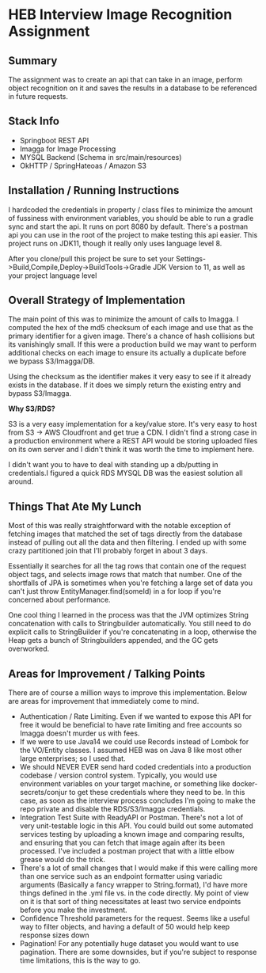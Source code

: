 # HEB Interview Image Recognition Assignment
## Summary
The assignment was to create an api that can take in an image, perform object recognition on it
and saves the results in a database to be referenced in future requests.

## Stack Info
- Springboot REST API
- Imagga for Image Processing
- MYSQL Backend (Schema in src/main/resources)
- OkHTTP / SpringHateoas / Amazon S3

## Installation / Running Instructions
I hardcoded the credentials in property / class files to minimize the amount of fussiness
with environment variables, you should be able to run a gradle sync and start the api. 
It runs on port 8080 by default. There's a postman api you can use in the root of the project
to make testing this api easier. This project runs on JDK11, though it really only uses language
level 8. 

After you clone/pull this project be sure to set your
Settings->Build,Compile,Deploy->BuildTools->Gradle JDK Version to 11, 
as well as your project language level

## Overall Strategy of Implementation
The main point of this was to minimize the amount of calls to Imagga. I computed the hex of the md5
checksum of each image and use that as the primary identifier for a given image. There's a chance of 
hash collisions but its vanishingly small. If this were a production build we may want to perform additional
checks on each image to ensure its actually a duplicate before we bypass S3/Imagga/DB.

Using the checksum as the identifier makes it very easy to see if it already exists in the database. If it 
does we simply return the existing entry and bypass S3/Imagga. 

**Why S3/RDS?**

S3 is a very easy implementation for a key/value store. It's very easy to host from S3 -> AWS Cloudfront and 
get true a CDN. I didn't find a strong case in a production environment where a REST API would be storing uploaded
files on its own server and I didn't think it was worth the time to implement here.

I didn't want you to have to deal with standing up a db/putting in credentials.I figured a quick RDS MYSQL
DB was the easiest solution all around.

## Things That Ate My Lunch

Most of this was really straightforward with the notable exception of fetching images that matched the set of tags
directly from the database instead of pulling out all the data and then filtering. I ended up with some crazy partitioned
join that I'll probably forget in about 3 days. 

Essentially it searches for all the tag rows that contain one of the request
object tags, and selects image rows that match that number. One of the shortfalls of JPA is sometimes when you're fetching
a large set of data you can't just throw EntityManager.find(someId) in a for loop if you're concerned about performance.

One cool thing I learned in the process was that the JVM optimizes String concatenation with calls to Stringbuilder automatically.
You still need to do explicit calls to StringBuilder if you're concatenating in a loop, otherwise the Heap gets a bunch of Stringbuilders appended,
and the GC gets overworked.

## Areas for Improvement / Talking Points
There are of course a million ways to improve this implementation. Below are areas for improvement
that immediately come to mind. 

- Authentication / Rate Limiting. Even if we wanted to expose this API for free it would be beneficial
to have rate limiting and free accounts so Imagga doesn't murder us with fees.
- If we were to use Java14 we could use Records instead of Lombok for the VO/Entity classes. I assumed HEB was on Java 8
  like most other large enterprises; so I used that. 
- We should NEVER EVER send hard coded credentials into a production codebase / version control system. 
Typically, you would use environment variables on your target machine, or something like docker-secrets/conjur
  to get these credentials where they need to be. In this case, as soon as the interview process concludes
  I'm going to make the repo private and disable the RDS/S3/Imagga credentials.
- Integration Test Suite with ReadyAPI or Postman. There's not a lot of very unit-testable logic in this API. 
  You could build out some automated services testing by uploading a known image and comparing results, and ensuring
  that you can fetch that image again after its been processed. I've included a postman project that with a little elbow 
  grease would do the trick. 
- There's a lot of small changes that I would make if this were calling more than one service such as an endpoint
formatter using variadic arguments (Basically a fancy wrapper to String.format), I'd have more things defined in the .yml
  file vs. in the code directly. My point of view on it is that sort of thing necessitates at least two service endpoints
  before you make the investment.
- Confidence Threshold parameters for the request. Seems like a useful way to filter objects, and having a default of 50
would help keep response sizes down
- Pagination! For any potentially huge dataset you would want to use pagination. There are some downsides, but if you're subject
to response time limitations, this is the way to go.